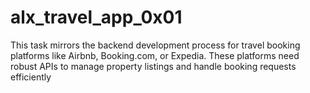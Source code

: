 # alx_travel_app_0x01
This task mirrors the backend development process for travel booking platforms like Airbnb, Booking.com, or Expedia. These platforms need robust APIs to manage property listings and handle booking requests efficiently
